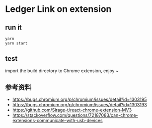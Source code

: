 # Ledger Link on extension

## run it

```bash
yarn
yarn start
```

## test

import the build directory to Chrome extension, enjoy ~

## 参考资料

- <https://bugs.chromium.org/p/chromium/issues/detail?id=1303195>
- <https://bugs.chromium.org/p/chromium/issues/detail?id=1303193>
- <https://github.com/Sirage-t/react-chrome-extension-MV3>
- <https://stackoverflow.com/questions/72187083/can-chrome-extensions-communicate-with-usb-devices>
